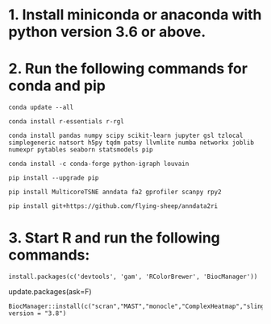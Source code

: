 # 1. Install miniconda or anaconda with python version 3.6 or above.


# 2. Run the following commands for conda and pip

    conda update --all
    
    conda install r-essentials r-rgl
    
    conda install pandas numpy scipy scikit-learn jupyter gsl tzlocal simplegeneric natsort h5py tqdm patsy llvmlite numba networkx joblib numexpr pytables seaborn statsmodels pip
    
    conda install -c conda-forge python-igraph louvain
    
    pip install --upgrade pip
 
    pip install MulticoreTSNE anndata fa2 gprofiler scanpy rpy2
    
    pip install git+https://github.com/flying-sheep/anndata2ri


# 3. Start R and run the following commands:


    install.packages(c('devtools', 'gam', 'RColorBrewer', 'BiocManager'))
update.packages(ask=F)

    BiocManager::install(c("scran","MAST","monocle","ComplexHeatmap","slingshot"), version = "3.8")
